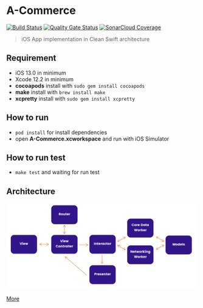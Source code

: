 # A-Commerce
[![Build Status](https://github.com/naijab/a-commerce/actions/workflows/build_test.yaml/badge.svg)](https://github.com/naijab/a-commerce/actions/workflows/build_test.yaml) [![Quality Gate Status](https://sonarcloud.io/api/project_badges/measure?project=naijab_a-commerce&metric=alert_status)](https://sonarcloud.io/dashboard?id=naijab_a-commerce) [![SonarCloud Coverage](https://sonarcloud.io/api/project_badges/measure?project=naijab_a-commerce&metric=coverage)](https://sonarcloud.io/component_measures/metric/coverage/list?id=naijab_a-commerce)

> iOS App implementation in Clean Swift architecture

## Requirement
- iOS 13.0 in minimum
- Xcode 12.2 in minimum
- **cocoapods** install with `sudo gem install cocoapods`
- **make** install with `brew install make`
- **xcpretty** install with `sudo gem install xcpretty`
## How to run
- `pod install` for install dependencies
- open **A-Commerce.xcworkspace** and run with iOS Simulator

## How to run test
- `make test` and waiting for run test
## Architecture

![Clean Swift](clean-swift.png)

[More](https://clean-swift.com/)
